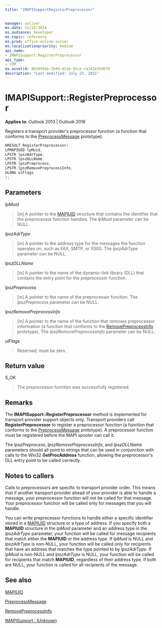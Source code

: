 ```yaml
---
title: "IMAPISupportRegisterPreprocessor"
 
 
manager: soliver
ms.date: 11/16/2014
ms.audience: Developer
ms.topic: reference
ms.prod: office-online-server
ms.localizationpriority: medium
api_name:
- IMAPISupport.RegisterPreprocessor
api_type:
- COM
ms.assetid: 9b5659ab-2b49-41ab-92ce-ca343e35d670
description: "Last modified: July 23, 2011"
---
```


# IMAPISupport::RegisterPreprocessor

  
  
**Applies to**: Outlook 2013 | Outlook 2016 
  
Registers a transport provider's preprocessor function (a function that conforms to the [PreprocessMessage](preprocessmessage.md) prototype). 
  
```cpp
HRESULT RegisterPreprocessor(
LPMAPIUID lpMuid,
LPSTR lpszAdrType,
LPSTR lpszDLLName,
LPSTR lpszPreprocess,
LPSTR lpszRemovePreprocessInfo,
ULONG ulFlags
);
```

## Parameters

 _lpMuid_
  
> [in] A pointer to the [MAPIUID](mapiuid.md) structure that contains the identifier that the preprocessor function handles. The  _lpMuid_ parameter can be NULL. 
    
 _lpszAdrType_
  
> [in] A pointer to the address type for the messages the function operates on, such as FAX, SMTP, or X500. The  _lpszAdrType_ parameter can be NULL. 
    
 _lpszDLLName_
  
> [in] A pointer to the name of the dynamic-link library (DLL) that contains the entry point for the preprocessor function.
    
 _lpszPreprocess_
  
> [in] A pointer to the name of the preprocessor function. The  _lpszPreprocess_ parameter can be NULL. 
    
 _lpszRemovePreprocessInfo_
  
> [in] A pointer to the name of the function that removes preprocessor information (a function that conforms to the [RemovePreprocessInfo](removepreprocessinfo.md) prototype). The  _lpszRemovePreprocessInfo_ parameter can be NULL. 
    
 _ulFlags_
  
> Reserved; must be zero.
    
## Return value

S_OK 
  
> The preprocessor function was successfully registered.
    
## Remarks

The **IMAPISupport::RegisterPreprocessor** method is implemented for transport provider support objects only. Transport providers call **RegisterPreprocessor** to register a preprocessor function (a function that conforms to the [PreprocessMessage](preprocessmessage.md) prototype). A preprocessor function must be registered before the MAPI spooler can call it. 
  
The  _lpszPreprocess_,  _lpszRemovePreprocessInfo_, and  _lpszDLLName_ parameters should all point to strings that can be used in conjunction with calls to the Win32 **GetProcAddress** function, allowing the preprocessor's DLL entry point to be called correctly. 
  
## Notes to callers

Calls to preprocessors are specific to transport provider order. This means that if another transport provider ahead of your provider is able to handle a message, your preprocessor function will not be called for that message. Your preprocessor function will be called only for messages that you will handle.
  
You can write preprocessor functions to handle either a specific identifier stored in a [MAPIUID](mapiuid.md) structure or a type of address. If you specify both a **MAPIUID** structure in the  _lpMuid_ parameter and an address type in the  _lpszAdrType_ parameter, your function will be called for message recipients that match either the **MAPIUID** or the address type. If  _lpMuid_ is NULL and  _lpszAdrType_ is non-NULL, your function will be called only for recipients that have an address that matches the type pointed to by  _lpszAdrType_. If  _lpMuid_ is non-NULL and  _lpszAdrType_ is NULL, your function will be called for recipients that match **MAPIUID**, regardless of their address type. If both are NULL, your function is called for all recipients of the message.
  
## See also



[MAPIUID](mapiuid.md)
  
[PreprocessMessage](preprocessmessage.md)
  
[RemovePreprocessInfo](removepreprocessinfo.md)
  
[IMAPISupport : IUnknown](imapisupportiunknown.md)

